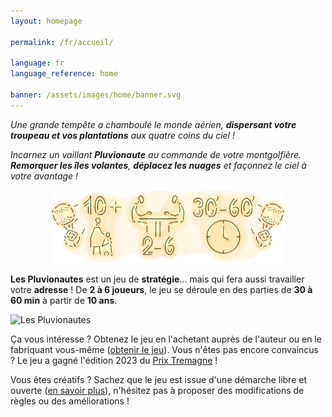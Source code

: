 ```yaml
---
layout: homepage

permalink: /fr/accueil/

language: fr
language_reference: home

banner: /assets/images/home/banner.svg
---
```


_Une grande tempête a chamboulé le monde aérien, **dispersant votre troupeau et vos plantations** aux quatre coins du ciel !_

_Incarnez un vaillant **Pluvionaute** au commande de votre montgolfière._
_**Remorquer les îles volantes**, **déplacez les nuages** et façonnez le ciel à votre avantage !_

<img src="/assets/images/home/parameters.svg" alt="Paramètres du jeu" style="max-width:376px;width:376px;position:relative;left:50%;margin-left:-188px;">

**Les Pluvionautes** est un jeu de **stratégie**... mais qui fera aussi travailler votre **adresse** !
De **2 à 6 joueurs**, le jeu se déroule en des parties de **30 à 60 min** à partir de **10 ans**.

![Les Pluvionautes](/assets/images/home/show_off.png)

Ça vous intéresse ? Obtenez le jeu en l'achetant auprès de l'auteur ou en le fabriquant vous-même ([obtenir le jeu](/fr/obtenir-le-jeu/)).
Vous n'êtes pas encore convaincus ? Le jeu a gagné l'édition 2023 du [Prix Tremagne](https://clanssortlegrandjeu.fr/le-prix-tremagne/) !

Vous êtes créatifs ? Sachez que le jeu est issue d'une démarche libre et ouverte ([en savoir plus](/fr/a-propos/)), n'hésitez pas à proposer des modifications de règles ou des améliorations !
